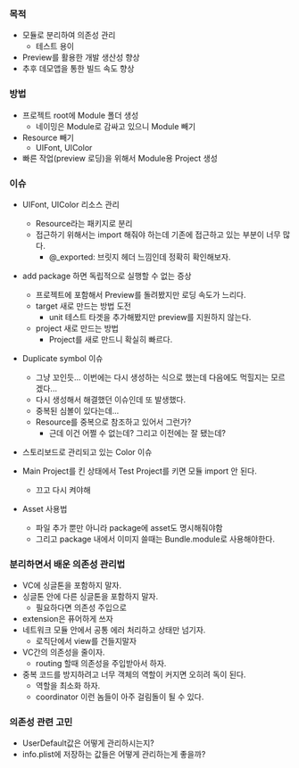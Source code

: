 
### 목적
* 모듈로 분리하여 의존성 관리
	* 테스트 용이
* Preview를 활용한 개발 생산성 향상
* 추후 데모앱을 통한 빌드 속도 향상

### 방법
* 프로젝트 root에 Module 폴더 생성
	* 네이밍은 Module로 감싸고 있으니 Module 빼기
* Resource 빼기
	* UIFont, UIColor
* 빠른 작업(preview 로딩)을 위해서 Module용 Project 생성


### 이슈
* UIFont, UIColor 리소스 관리
	* Resource라는 패키지로 분리
	* 접근하기 위해서는 import 해줘야 하는데 기존에 접근하고 있는 부분이 너무 많다.
		* @_exported: 브릿지 헤더 느낌인데 정확히 확인해보자.

* add package 하면 독립적으로 실행할 수 없는 증상
	* 프로젝트에 포함해서 Preview를 돌려봤지만 로딩 속도가 느리다.
	- target 새로 만드는 방법 도전
		- unit 테스트 타겟을 추가해봤지만 preview를 지원하지 않는다.
	- project 새로 만드는 방법
		- Project를 새로 만드니 확실히 빠르다.

* Duplicate symbol 이슈
	* 그냥 꼬인듯... 이번에는 다시 생성하는 식으로 했는데 다음에도 먹힐지는 모르겠다...
	* 다시 생성해서 해결했던 이슈인데 또 발생했다.
	* 중복된 심볼이 있다는데...
	* Resource를 중복으로 참조하고 있어서 그런가? 
		* 근데 이건 어쩔 수 없는데? 그리고 이전에는 잘 됐는데?

* 스토리보드로 관리되고 있는 Color 이슈

* Main Project를 킨 상태에서 Test Project를 키면 모듈 import 안 된다.
	* 끄고 다시 켜야해 

* Asset 사용법
	* 파일 추가 뿐만 아니라 package에 asset도 명시해줘야함
	* 그리고 package 내에서 이미지 쓸때는 Bundle.module로 사용해야한다.

### 분리하면서 배운 의존성 관리법

* VC에 싱글톤을 포함하지 말자.
* 싱글톤 안에 다른 싱글톤을 포함하지 말자. 
	* 필요하다면 의존성 주입으로
* extension은 퓨어하게 쓰자
* 네트워크 모듈 안에서 공통 에러 처리하고 상태만 넘기자.
	* 로직단에서 view를 건들지말자
* VC간의 의존성을 줄이자.
	* routing 할때 의존성을 주입받아서 하자.
* 중복 코드를 방지하려고 너무 객체의 역할이 커지면 오히려 독이 된다.
	* 역할을 최소화 하자.
	* coordinator 이런 놈들이 아주 걸림돌이 될 수 있다.

### 의존성 관련 고민
* UserDefault값은 어떻게 관리하시는지?
* info.plist에 저장하는 값들은 어떻게 관리하는게 좋을까?


